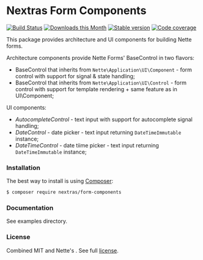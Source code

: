 Nextras Form Components
========================

[![Build Status](https://travis-ci.org/nextras/form-components.svg?branch=master)](https://travis-ci.org/nextras/form-components)
[![Downloads this Month](https://img.shields.io/packagist/dm/nextras/form-components.svg?style=flat)](https://packagist.org/packages/nextras/form-components)
[![Stable version](http://img.shields.io/packagist/v/nextras/form-components.svg?style=flat)](https://packagist.org/packages/nextras/form-components)
[![Code coverage](https://img.shields.io/coveralls/nextras/form-components.svg?style=flat)](https://coveralls.io/r/nextras/form-components)

This package provides architecture and UI components for building Nette forms.

Architecture components provide Nette Forms' BaseControl in two flavors:
- BaseControl that inherits from `Nette\Application\UI\Component` - form control with support for signal & state handling;
- BaseControl that inherits from `Nette\Application\UI\Control` - form control with support for template rendering + same feature as in UI\Component; 

UI components:
- *AutocompleteControl* - text input with support for autocomplete signal handling;
- *DateControl* - date picker - text input returning `DateTimeImmutable` instance;
- *DateTimeControl* - date tiime picker - text input returning `DateTimeImmutable` instance;

### Installation

The best way to install is using [Composer](http://getcomposer.org/):

```sh
$ composer require nextras/form-components
```

### Documentation

See examples directory.


### License

Combined MIT and Nette's . See full [license](license.md).
